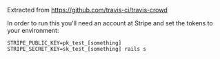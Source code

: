 Extracted from https://github.com/travis-ci/travis-crowd

In order to run this you'll need an account at Stripe and set the tokens to your environment:

```
STRIPE_PUBLIC_KEY=pk_test_[something] STRIPE_SECRET_KEY=sk_test_[something] rails s
```


